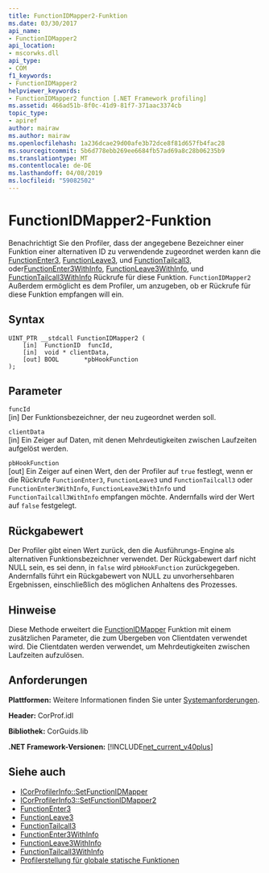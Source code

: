 ```yaml
---
title: FunctionIDMapper2-Funktion
ms.date: 03/30/2017
api_name:
- FunctionIDMapper2
api_location:
- mscorwks.dll
api_type:
- COM
f1_keywords:
- FunctionIDMapper2
helpviewer_keywords:
- FunctionIDMapper2 function [.NET Framework profiling]
ms.assetid: 466ad51b-8f0c-41d9-81f7-371aac3374cb
topic_type:
- apiref
author: mairaw
ms.author: mairaw
ms.openlocfilehash: 1a236dcae29d00afe3b72dce8f81d657fb4fac28
ms.sourcegitcommit: 5b6d778ebb269ee6684fb57ad69a8c28b06235b9
ms.translationtype: MT
ms.contentlocale: de-DE
ms.lasthandoff: 04/08/2019
ms.locfileid: "59082502"
---
```

# <a name="functionidmapper2-function"></a>FunctionIDMapper2-Funktion
Benachrichtigt Sie den Profiler, dass der angegebene Bezeichner einer Funktion einer alternativen ID zu verwendende zugeordnet werden kann die [FunctionEnter3](../../../../docs/framework/unmanaged-api/profiling/functionenter3-function.md), [FunctionLeave3](../../../../docs/framework/unmanaged-api/profiling/functionleave3-function.md), und [FunctionTailcall3](../../../../docs/framework/unmanaged-api/profiling/functiontailcall3-function.md), oder[FunctionEnter3WithInfo](../../../../docs/framework/unmanaged-api/profiling/functionenter3withinfo-function.md), [FunctionLeave3WithInfo](../../../../docs/framework/unmanaged-api/profiling/functionleave3withinfo-function.md), und [FunctionTailcall3WithInfo](../../../../docs/framework/unmanaged-api/profiling/functiontailcall3withinfo-function.md) Rückrufe für diese Funktion. `FunctionIDMapper2` Außerdem ermöglicht es dem Profiler, um anzugeben, ob er Rückrufe für diese Funktion empfangen will ein.  
  
## <a name="syntax"></a>Syntax  
  
```  
UINT_PTR __stdcall FunctionIDMapper2 (  
    [in]  FunctionID  funcId,  
    [in]  void * clientData,  
    [out] BOOL       *pbHookFunction  
);  
```  
  
## <a name="parameters"></a>Parameter  
 `funcId`  
 [in] Der Funktionsbezeichner, der neu zugeordnet werden soll.  
  
 `clientData`  
 [in] Ein Zeiger auf Daten, mit denen Mehrdeutigkeiten zwischen Laufzeiten aufgelöst werden.  
  
 `pbHookFunction`  
 [out] Ein Zeiger auf einen Wert, den der Profiler auf `true` festlegt, wenn er die Rückrufe `FunctionEnter3`, `FunctionLeave3` und `FunctionTailcall3` oder `FunctionEnter3WithInfo`, `FunctionLeave3WithInfo` und `FunctionTailcall3WithInfo` empfangen möchte. Andernfalls wird der Wert auf `false` festgelegt.  
  
## <a name="return-value"></a>Rückgabewert  
 Der Profiler gibt einen Wert zurück, den die Ausführungs-Engine als alternativen Funktionsbezeichner verwendet. Der Rückgabewert darf nicht NULL sein, es sei denn, in `false` wird `pbHookFunction` zurückgegeben. Andernfalls führt ein Rückgabewert von NULL zu unvorhersehbaren Ergebnissen, einschließlich des möglichen Anhaltens des Prozesses.  
  
## <a name="remarks"></a>Hinweise  
 Diese Methode erweitert die [FunctionIDMapper](../../../../docs/framework/unmanaged-api/profiling/functionidmapper-function.md) Funktion mit einem zusätzlichen Parameter, die zum Übergeben von Clientdaten verwendet wird. Die Clientdaten werden verwendet, um Mehrdeutigkeiten zwischen Laufzeiten aufzulösen.  
  
## <a name="requirements"></a>Anforderungen  
 **Plattformen:** Weitere Informationen finden Sie unter [Systemanforderungen](../../../../docs/framework/get-started/system-requirements.md).  
  
 **Header:** CorProf.idl  
  
 **Bibliothek:** CorGuids.lib  
  
 **.NET Framework-Versionen:** [!INCLUDE[net_current_v40plus](../../../../includes/net-current-v40plus-md.md)]  
  
## <a name="see-also"></a>Siehe auch

- [ICorProfilerInfo::SetFunctionIDMapper](../../../../docs/framework/unmanaged-api/profiling/icorprofilerinfo-setfunctionidmapper-method.md)
- [ICorProfilerInfo3::SetFunctionIDMapper2](../../../../docs/framework/unmanaged-api/profiling/icorprofilerinfo3-setfunctionidmapper2-method.md)
- [FunctionEnter3](../../../../docs/framework/unmanaged-api/profiling/functionenter3-function.md)
- [FunctionLeave3](../../../../docs/framework/unmanaged-api/profiling/functionleave3-function.md)
- [FunctionTailcall3](../../../../docs/framework/unmanaged-api/profiling/functiontailcall3-function.md)
- [FunctionEnter3WithInfo](../../../../docs/framework/unmanaged-api/profiling/functionenter3withinfo-function.md)
- [FunctionLeave3WithInfo](../../../../docs/framework/unmanaged-api/profiling/functionleave3withinfo-function.md)
- [FunctionTailcall3WithInfo](../../../../docs/framework/unmanaged-api/profiling/functiontailcall3withinfo-function.md)
- [Profilerstellung für globale statische Funktionen](../../../../docs/framework/unmanaged-api/profiling/profiling-global-static-functions.md)
